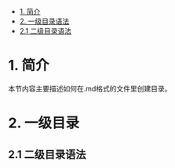 * [1. 简介](#1-简介)
* [2. 一级目录语法](#2-一级目录)  
* [2.1 二级目录语法](#21-下载ide)
 
   
# 1. 简介
  本节内容主要描述如何在.md格式的文件里创建目录。
  
# 2. 一级目录


## 2.1 二级目录语法




